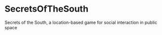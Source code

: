 # SecretsOfTheSouth
Secrets of the South, a location-based game for social interaction in public space
